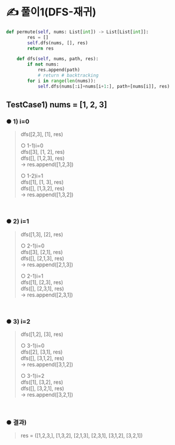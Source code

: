 # ✍️ 풀이1(DFS-재귀)


```python
def permute(self, nums: List[int]) -> List[List[int]]:
        res = []
        self.dfs(nums, [], res)
        return res

    def dfs(self, nums, path, res):
        if not nums:
            res.append(path)
            # return # backtracking
        for i in range(len(nums)):
            self.dfs(nums[:i]+nums[i+1:], path+[nums[i]], res)
```

## TestCase1) nums = [1, 2, 3]

### ● 1) i=0<br/>
>dfs([2,3], [1], res)<br/>
>
>○ 1-1)i=0<br/>
dfs([3], [1, 2], res)<br/>
dfs([], [1,2,3], res)<br/>
-> res.append([1,2,3])
>
>○ 1-2)i=1<br/>
dfs([1], [1, 3], res)<br/>
dfs([], [1,3,2], res)<br/>
-> res.append([1,3,2])
>

<br/>

### ● 2) i=1<br/>
>dfs([1,3], [2], res)<br/>
>
>○ 2-1)i=0<br/>
dfs([3], [2,1], res)<br/>
dfs([], [2,1,3], res)<br/>
-> res.append([2,1,3])
>
>○ 2-1)i=1<br/>
dfs([1], [2,3], res)<br/>
dfs([], [2,3,1], res)<br/>
-> res.append([2,3,1])

<br/>

### ● 3) i=2<br/>
>dfs([1,2], [3], res)<br/>
>
>○ 3-1)i=0<br/>
dfs([2], [3,1], res)<br/>
dfs([], [3,1,2], res)<br/>
-> res.append([3,1,2])
>
>○ 3-1)i=2<br/>
dfs([1], [3,2], res)<br/>
dfs([], [3,2,1], res)<br/>
-> res.append([3,2,1])

<br/>

### ● 결과)
>res = ([1,2,3,], [1,3,2], [2,1,3], [2,3,1], [3,1,2], [3,2,1]) 